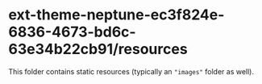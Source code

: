# ext-theme-neptune-ec3f824e-6836-4673-bd6c-63e34b22cb91/resources

This folder contains static resources (typically an `"images"` folder as well).
